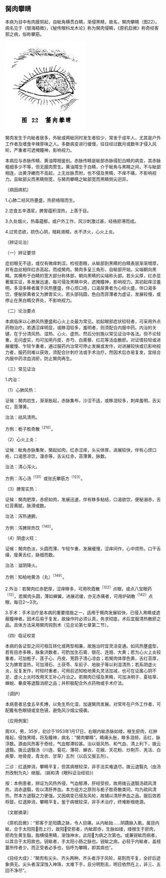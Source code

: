 ## 胬肉攀睛

本病为目中有肉膜努起，自眦角横贯白睛，渐侵黑睛，故名，胬肉攀睛（图22）。病名见于《银海精微》，《秘传眼科龙木论》称为胬肉侵睛，《原机启微》称奇经客邪之病，俗称攀筋。

<img src=".\img\22.jpg" style="zoom:50%;" />

胬肉发生于内眦者居多，外眦或两眦同时发生者较少，常发于成年人，尤其是户外工作者及嗜食辛辣厚味之人。多数病变进行缓慢，往往经过数月或数年才侵入风轮，严重者可遮掩瞳神，影响视力。

本病应与赤脉传睛、黄油障相鉴别。赤脉传睛是眦部赤脉侵犯白睛的病变，其赤脉粗细多少不等，但无膜肉赘生。黄油障生于白睛，介于眦角与黑睛之间，不与眦部相连，淡黄浮嫩而不高起，上无丝脉贯附，也不侵及黑睛，不痒不痛，不影响视力。且眦部尖而黑睛侧宽，与胬肉攀睛之眦部宽而黑睛侧尖迥异。

〔病因病机〕

1.心肺二经风热壅盛，热瘀络阻而生。

2.恣食五辛酒浆，脾胃蕴积湿热，上蒸于目。

3.久处烟火，热毒蕴郁，或户外工作，风沙刺激过甚，经络瘀滞而成。

4.过劳恣欲，损伤心阴，暗耗肾精，水不济火，心火上炎。

〔辨证论治〕

（一）辨证要领

症初眼无不适，或仅有微痒刺涩。检视患眼，从眦部到黑睛的白睛表层渐渐增厚，并有血丝相伴红赤高起，而成胬肉。胬肉多呈三角形，自眦部开始，尖端朝向黑睛。其横布于白睛的宽大部分称体部，朝向黑睛的尖端称头部。若头尖厚，红赤显著属实证，多发展迅速，每可侵及黑睛中央，遮掩瞳神，影响视力。其初起痒涩羞明，多泪多眵者属于风热壅盛，伴心烦口疮，口渴尿黄者为心经火盛，伴口渴多饮，便秘尿黄者又为脾胃实火。若头部钝圆，色白而菲薄者为虚证，发展较慢，或停止在黑白睛交界处，不影响视力。

（二）论治要点

本病临床以心肺风热壅盛和心火上炎最为常见。初起眼部症状较轻者，可采用外点药物治疗。若遇涩痒明显，或眵泪较多，羞明者，则须配合内服中药。内治的关键，在于分清风热、湿热、心火、虚热，然后分别施以常见证治中各法。但不论轻重，无问虚实，均可加用丹皮、赤芍、白蒺藜、红花等活血散瘀。对证情较轻或进展缓慢、乍轻乍重者，通过服药内治常可停止发展或发作，对进展较快或已影响视力者，服药则难以获效，须配合针刺疗法或手术治疗。然因术后亦易复发，宜结合内服中药凉血消瘀，防止胬肉再生。

（三）常见证治

1.内治：

（1）心肺风热：

证候：胬肉初生，渐渐胀起，赤脉集布，沙涩不适，或眵泪较多，刺痒羞明，舌尖红，苔薄黄。

治法：祛风清热。

方例：栀子胜奇散<sup>〔210〕</sup>。

（2）心火上炎：

证候：眦角赤脉集聚，胬起如肉，红赤涩痒，头尖体厚，进展较快，伴有心烦口疮，口渴思凉饮，漫赤等，舌尖红赤，苔薄黄，脉数。

治法：清心泻火。

方例：泻心汤<sup>〔131〕</sup>或张氏攀筋方<sup>〔123〕</sup>。

（3）脾胃实热：

证候：胬肉肥厚，赤瘀如肉，发展迅速，伴有眵多粘结，口渴欲饮，便秘溺赤，舌红苔黄腻，脉滑或数。

治法：泻热通腑。

方例：泻脾除热饮<sup>〔140〕</sup>。

（4）阴虚火旺：

证候：胬肉色淡，头圆而薄，乍轻乍重，发展缓慢，涩痒间作，心中烦热，口干舌燥，瘦黄舌红，脉细而数。

治法：滋阴降火。

方例：知柏地黄汤（丸）<sup>〔149〕</sup>。

2.外治：若胬肉红赤肥厚，涩痒眵多，可用吹霞散<sup>〔122〕</sup>点眼，或点八宝眼药<sup>〔12〕</sup>。若胬肉头圆，薄如蝉翼，进展迟缓，亦无赤痛者，可用炉硝散<sup>〔142〕</sup>点眼，每日2〜3次。

3.手术：手术治疗是本病的重要措施之一，适用于胬肉发展较快，已侵入黑睛或遮蔽瞳神者。因术后易于复发，故操作时必须认真，务求彻底，术后宜服清热散瘀之品。具体方法采用胬肉钩割术（见总论第七章第二节）。

（四）临证权变

本病的各证型之间可相互转化或两型相兼，故施治时宜灵活变通。如风热壅盛型，若有目赤多眵，脉象洪数者，可酌加生石膏、银花、连翘、大黄；若为心火上炎较重者，可加栀子、莲子心、丹皮、茺蔚子清心凉血；若胬肉体厚色黄，舌红苔厚，又为脾胃湿热，可加滑石、土茯苓、车前子、地肤子等以利湿清热；若系阴虚火炎，反复发作，时轻时重者，可用前述知柏地黄丸灵活加减，也可在证属心阴不足、虚火上炎时改用天王补心丹治之。若胬肉已侵及黑睛，可加决明子、夏枯草、蝉蛻、秦皮等退翳消瘀之品；并积极配合外点药物或手术疗法。

〔调护〕

本病患者忌食五辛炙煿，以免生热化湿，加速胬肉发展。对常年在户外工作者，可配戴有色眼镜或变色镜，避免风沙烟尘侵袭。

〔应用例案〕

周XX，男，35岁，初诊于1953年1月17日，右眼内眦赤脉如缕，根生瘀肉，红肿隆起，侵蚀黑晴，将及瞳神，病名：“胬肉攀睛”。睛痛头胀，眵多泪频，舌红，脉浮数。源由风热客于奇经，气血郁滞较甚。治以驱风热、和气血、清上利下，拨云退翳。拨云退翳汤（川连、菊花、薄荷、蝉衣、花椒、天花粉、炒荆芥、羌活、白疾藜、地骨皮，青龙衣、甘草）五剂（以后又服五剂）。

二诊：红退肿消，攀睛平复，但其病根较深，非手法实难退尽。拨云退翳丸（由汤剂改制为丸）继服。（姚和清《眼科证治经验》）

按：本例患者，辨证为风热外侵，气血郁滞，肝经受损，故用拨云退翳汤疏风清热，消赤退翳，佐以清肝养血。本方组方之原则与栀子胜奇散类同，均为疏风清热，然本方退翳之力更强。又因病变已侵及风轮，故辅以清肝养血之品，服后效若桴鼓，红退肿消，攀睛平复。鉴于病根较深，非手术治疗，终难断根绝源。

〔文献摘录〕

《原机启微》：“邪客于足阳蹻之脉，令人目痛，从内眦始……阴蹻脉入鼽，属目内眦，合于太阳阳𫏋而上行，故阳𫏋受邪者，内眦即赤，生脉如缕，缕根生于瘀肉，瘀肉生黄生脂，脂横侵黑睛，渐蚀神水，此阳𫏋为病之次第也。或兼锐眦而病者，以其合于太阳故也。锐眦者，手太阳小肠之脉也。锐眦之病，必轻于内眦者，盖枝蔓所传者少，而正受者必多也，俗呼为攀睛，即其病也”。

《目经大成》：“胬肉有尖头、齐头两种。齐头者浮于风轮，易割而平复，全好后迹象俱无。尖头者深深蚀入神珠，太难下手，且分明割去，明日依然在上，非三、五回不净尽”。
